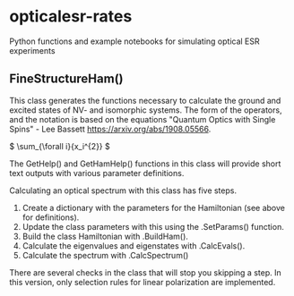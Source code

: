 # opticalesr-rates

Python functions and example notebooks for simulating optical ESR experiments

## FineStructureHam()

This class generates the functions necessary to calculate the ground and excited states of NV- and isomorphic systems. The form of the operators, and the notation is based on the equations "Quantum Optics with Single Spins" - Lee Bassett https://arxiv.org/abs/1908.05566.

$ \sum_{\forall i}{x_i^{2}} $

The GetHelp() and GetHamHelp() functions in this class will provide short text outputs with various parameter definitions.

Calculating an optical spectrum with this class has five steps. 
1. Create a dictionary with the parameters for the Hamiltonian (see above for definitions). 
2. Update the class parameters with this using the .SetParams() function. 
3. Build the class Hamiltonian with .BuildHam(). 
4. Calculate the eigenvalues and eigenstates with .CalcEvals(). 
5. Calculate the spectrum with .CalcSpectrum()

There are several checks in the class that will stop you skipping a step. In this version, only selection rules for linear polarization are implemented. 
